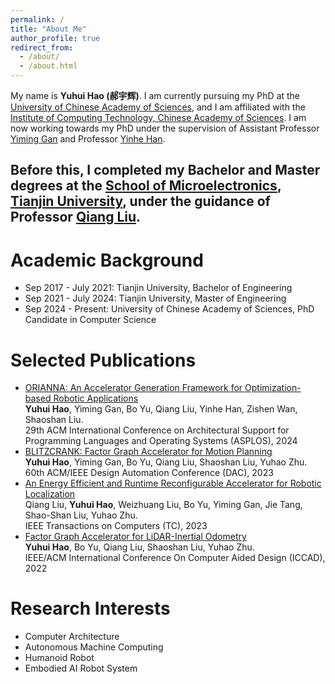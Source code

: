 ```yaml
---
permalink: /
title: "About Me"
author_profile: true
redirect_from: 
  - /about/
  - /about.html
---
```

My name is **Yuhui Hao (郝宇辉)**. I am currently pursuing my PhD at the [University of Chinese Academy of Sciences](https://www.ucas.ac.cn/), and I am affiliated with the [Institute of Computing Technology, Chinese Academy of Sciences](http://www.ict.cas.cn/). I am now working towards my PhD under the supervision of Assistant Professor [Yiming Gan](https://yiminggan.com/) and Professor [Yinhe Han](http://www.ict.ac.cn/sourcedb/cn/jssrck/201610/t20161010_4674169.html). 

Before this, I completed my Bachelor and Master degrees at the [School of Microelectronics](https://sme.tju.edu.cn/), [Tianjin University](https://www.tju.edu.cn/), under the guidance of Professor [Qiang Liu](https://faculty.tju.edu.cn/116022/zh_CN/index.htm). 
<br>
---

Academic Background
======
* Sep 2017 - July 2021: Tianjin University, Bachelor of Engineering
* Sep 2021 - July 2024: Tianjin University, Master of Engineering
* Sep 2024 - Present: University of Chinese Academy of Sciences, PhD Candidate in Computer Science

Selected Publications
======
- [ORIANNA: An Accelerator Generation Framework for Optimization-based Robotic Applications](https://yuhuihao.github.io)<br>**Yuhui Hao**, Yiming Gan, Bo Yu, Qiang Liu, Yinhe Han, Zishen Wan, Shaoshan Liu.<br> 29th ACM International Conference on Architectural Support for Programming Languages and Operating Systems (ASPLOS), 2024 <br>
- [BLITZCRANK: Factor Graph Accelerator for Motion Planning](https://yuhuihao.github.io) <br>**Yuhui Hao**, Yiming Gan, Bo Yu, Qiang Liu, Shaoshan Liu, Yuhao Zhu. <br>60th ACM/IEEE Design Automation Conference (DAC), 2023<br>
- [An Energy Efficient and Runtime Reconfigurable Accelerator for Robotic Localization](https://yuhuihao.github.io) <br>Qiang Liu, **Yuhui Hao**, Weizhuang Liu, Bo Yu, Yiming Gan, Jie Tang, Shao-Shan Liu, Yuhao Zhu. <br>IEEE Transactions on Computers (TC), 2023<br>
- [Factor Graph Accelerator for LiDAR-Inertial Odometry](https://yuhuihao.github.io) <br>**Yuhui Hao**, Bo Yu, Qiang Liu, Shaoshan Liu, Yuhao Zhu. <br>IEEE/ACM International Conference On Computer Aided Design (ICCAD), 2022<br>

Research Interests
======
* Computer Architecture 
* Autonomous Machine Computing 
* Humanoid Robot 
* Embodied AI Robot System